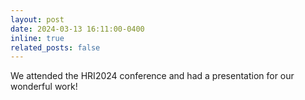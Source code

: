 ```yaml
---
layout: post
date: 2024-03-13 16:11:00-0400
inline: true
related_posts: false
---
```


We attended the HRI2024 conference and had a presentation for our wonderful work!
